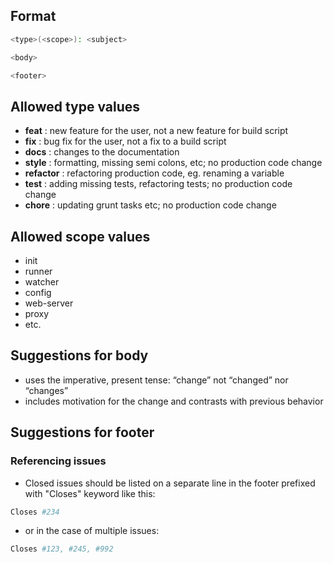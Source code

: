 ## Format
```bash
<type>(<scope>): <subject>

<body>

<footer>
```

## Allowed **type** values
+   **feat** : new feature for the user, not a new feature for build script
+   **fix** : bug fix for the user, not a fix to a build script
+   **docs** : changes to the documentation
+   **style** : formatting, missing semi colons, etc; no production code change
+   **refactor** : refactoring production code, eg. renaming a variable
+   **test** : adding missing tests, refactoring tests; no production code change
+   **chore** : updating grunt tasks etc; no production code change

## Allowed **scope** values
+   init
+   runner
+   watcher
+   config
+   web-server
+   proxy
+   etc.

## Suggestions for **body**
+   uses the imperative, present tense: “change” not “changed” nor “changes”
+   includes motivation for the change and contrasts with previous behavior

## Suggestions for **footer**

### Referencing issues
+   Closed issues should be listed on a separate line in the footer prefixed with "Closes" keyword like this:
```bash
Closes #234
```

+   or in the case of multiple issues:
```bash
Closes #123, #245, #992
```